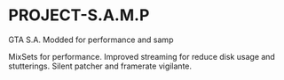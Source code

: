 # PROJECT-S.A.M.P
GTA S.A. Modded for performance and samp

MixSets for performance.
Improved streaming for reduce disk usage and stutterings.
Silent patcher and framerate vigilante.
